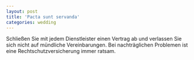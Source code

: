 ```yaml
---
layout: post
title: 'Pacta sunt servanda'
categories: wedding
---
```


Schließen Sie mit jedem Dienstleister einen Vertrag ab und verlassen Sie sich nicht auf mündliche Vereinbarungen. Bei nachträglichen Problemen ist eine Rechtschutzversicherung immer ratsam.
